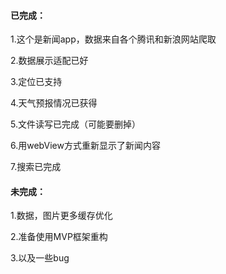 #### 已完成：

1.这个是新闻app，数据来自各个腾讯和新浪网站爬取

2.数据展示适配已好

3.定位已支持

4.天气预报情况已获得

5.文件读写已完成（可能要删掉）

6.用webView方式重新显示了新闻内容

7.搜索已完成



#### 未完成：

1.数据，图片更多缓存优化

2.准备使用MVP框架重构

3.以及一些bug

